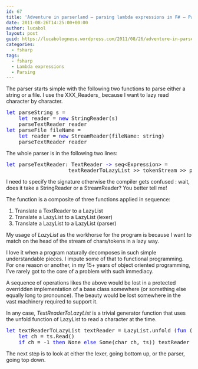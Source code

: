 ```yaml
---
id: 67
title: 'Adventure in parserland – parsing lambda expressions in F# – Part II'
date: 2011-08-26T14:25:00+00:00
author: lucabol
layout: post
guid: https://lucabolognese.wordpress.com/2011/08/26/adventure-in-parserland-parsing-lambda-expressions-in-f-part-ii/
categories:
  - fsharp
tags:
  - fsharp
  - Lambda expressions
  - Parsing
---
```

The parser starts simple with the following two functions to parse either a string or a file. I use the XXX_Readers_ because I want to lazy read character by character.

<pre class="code"><span style="color:blue;">let </span>parseString s =
    <span style="color:blue;">let </span>reader = <span style="color:blue;">new </span>StringReader(s)
    parseTextReader reader
<span style="color:blue;">let </span>parseFile fileName =
    <span style="color:blue;">let </span>reader = <span style="color:blue;">new </span>StreamReader(fileName: string)
    parseTextReader reader</pre>

The whole parser is in the following two lines:

<pre class="code"><span style="color:blue;">let </span>parseTextReader: TextReader <span style="color:blue;">-&gt; </span>seq&lt;Expression&gt; =
                    textReaderToLazyList &gt;&gt; tokenStream &gt;&gt; parseExpressions</pre>

I need to specify the signature otherwise the compiler gets confused : wait, does it take a StringReader or a StreamReader? You better tell me!

The function is a composite of three functions applied in sequence:

  1. Translate a TextReader to a LazyList<char> 
  2. Translate a LazyList<char> to a LazyList<Token> (lexer) 
  3. Translate a LazyList<Token> to a LazyList<Expression> (parser) 

My usage of _LazyList_ as the workhorse for the program is because I want to match on the head of the stream of chars/tokens in a lazy way.

I love it when a program naturally decomposes in such simple understandable pieces. I impute some of that to functional programming. For one reason or another, in my 15+ years of object oriented programming, I’ve rarely got to the core of a problem with such immediacy.

A sequence of operations likes the above would be lost in a protected overridden implementation of a base class somewhere (or something else equally long to pronounce). The beauty would be lost somewhere in the vast machinery required to support it.

In any case, _TextReaderToLazyList_ is a trivial generator function that uses the unfold function of LazyList to read a character at the time.

<pre class="code"><span style="color:blue;">let </span>textReaderToLazyList textReader = LazyList.unfold (<span style="color:blue;">fun </span>(ts:TextReader) <span style="color:blue;">-&gt;
    let </span>ch = ts.Read()
    <span style="color:blue;">if </span>ch = -1 <span style="color:blue;">then </span>None <span style="color:blue;">else </span>Some(char ch, ts)) textReader</pre>

The next step is to look at either the lexer, going bottom up, or the parser, going top down.